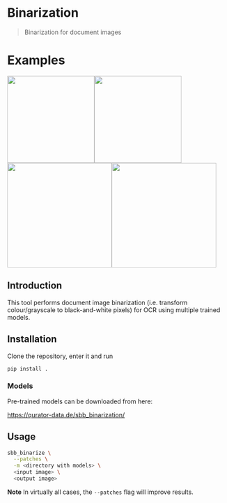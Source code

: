 # Binarization

> Binarization for document images

# Examples

<img src="https://user-images.githubusercontent.com/952378/63592437-e433e400-c5b1-11e9-9c2d-889c6e93d748.jpg" width="200"><img src="https://user-images.githubusercontent.com/952378/63592435-e433e400-c5b1-11e9-88e4-3e441b61fa67.jpg" width="200"><img src="https://user-images.githubusercontent.com/952378/63592440-e4cc7a80-c5b1-11e9-8964-2cd1b22c87be.jpg" width="240"><img src="https://user-images.githubusercontent.com/952378/63592438-e4cc7a80-c5b1-11e9-86dc-a9e9f8555422.jpg" width="240">

## Introduction

This tool performs document image binarization (i.e. transform colour/grayscale
to black-and-white pixels) for OCR using multiple trained models.

## Installation

Clone the repository, enter it and run

`pip install .`

### Models

Pre-trained models can be downloaded from here:   

https://qurator-data.de/sbb_binarization/

## Usage

```sh
sbb_binarize \
  --patches \
  -m <directory with models> \
  <input image> \
  <output image>
```

**Note** In virtually all cases, the `--patches` flag will improve results.
